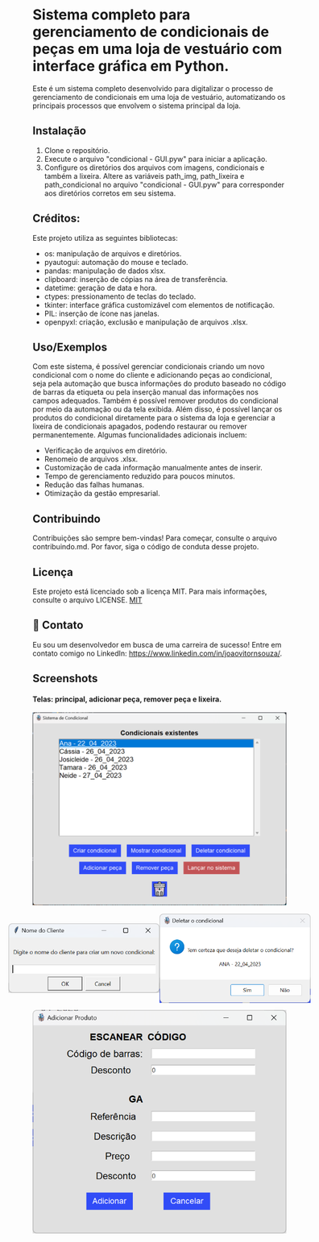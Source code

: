 
# Sistema completo para gerenciamento de condicionais de peças em uma loja de vestuário com interface gráfica em Python.

Este é um sistema completo desenvolvido para digitalizar o processo de gerenciamento de condicionais em uma loja de vestuário, automatizando os principais processos que envolvem o sistema principal da loja.


## Instalação

1. Clone o repositório.
2. Execute o arquivo "condicional - GUI.pyw" para iniciar a aplicação.
3. Configure os diretórios dos arquivos com imagens, condicionais e também a lixeira.     Altere as variáveis path_img, path_lixeira e path_condicional no arquivo "condicional - GUI.pyw" para corresponder aos diretórios corretos em seu sistema.


## Créditos:

Este projeto utiliza as seguintes bibliotecas:

* os: manipulação de arquivos e diretórios.
* pyautogui: automação do mouse e teclado.
* pandas: manipulação de dados xlsx.
* clipboard: inserção de cópias na área de transferência.
* datetime: geração de data e hora.
* ctypes: pressionamento de teclas do teclado.
* tkinter: interface gráfica customizável com elementos de notificação.
* PIL: inserção de ícone nas janelas.
* openpyxl: criação, exclusão e manipulação de arquivos .xlsx.


## Uso/Exemplos

Com este sistema, é possível gerenciar condicionais criando um novo condicional com o nome do cliente e adicionando peças ao condicional, seja pela automação que busca informações do produto baseado no código de barras da etiqueta ou pela inserção manual das informações nos campos adequados. Também é possível remover produtos do condicional por meio da automação ou da tela exibida. Além disso, é possível lançar os produtos do condicional diretamente para o sistema da loja e gerenciar a lixeira de condicionais apagados, podendo restaurar ou remover permanentemente. Algumas funcionalidades adicionais incluem:

* Verificação de arquivos em diretório.
* Renomeio de arquivos .xlsx.
* Customização de cada informação manualmente antes de inserir.
* Tempo de gerenciamento reduzido para poucos minutos.
* Redução das falhas humanas.
* Otimização da gestão empresarial.


## Contribuindo

Contribuições são sempre bem-vindas! Para começar, consulte o arquivo contribuindo.md. Por favor, siga o código de conduta desse projeto.


## Licença

Este projeto está licenciado sob a licença MIT. Para mais informações, consulte o arquivo LICENSE.
[MIT](https://choosealicense.com/licenses/mit/)


## 💬 Contato
Eu sou um desenvolvedor em busca de uma carreira de sucesso! Entre em contato comigo no LinkedIn: 
https://www.linkedin.com/in/joaovitornsouza/.


## Screenshots

#### **Telas**: principal, adicionar peça, remover peça e lixeira.


<p align="center">
  <img src="https://github.com/JoaoVNSouza/Sistema_Condicional_Produtos_RPA_PY/blob/main/screenshots/tela_principal.png" alt="Image" width="650">
</p>


<div style="display: flex; justify-content: center; align-items: center;">
  <img src="https://github.com/JoaoVNSouza/Sistema_Condicional_Produtos_RPA_PY/blob/main/screenshots/criar_condicional.png" alt="Criar condicional" width=300>
  <img src="https://github.com/JoaoVNSouza/Sistema_Condicional_Produtos_RPA_PY/blob/main/screenshots/deletar_condicional.png" alt="Deletar condicional" width=300>
</div>


<p align="center">
  <img src="https://github.com/JoaoVNSouza/Sistema_Condicional_Produtos_RPA_PY/blob/main/screenshots/adicionar_produto.png" alt="Image" width="650">
</p>
